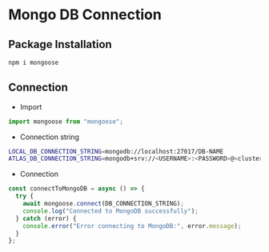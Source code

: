 # Mongo DB Connection

## Package Installation

```bash
npm i mongoose
```

## Connection

- Import

```js
import mongoose from "mongoose";
```

- Connection string

```bash
LOCAL_DB_CONNECTION_STRING=mongodb://localhost:27017/DB-NAME
ATLAS_DB_CONNECTION_STRING=mongodb+srv://<USERNAME>:<PASSWORD>@<cluster-URL-From-mongodb.net>/<DB-NAME>
```

- Connection

```js
const connectToMongoDB = async () => {
  try {
    await mongoose.connect(DB_CONNECTION_STRING);
    console.log("Connected to MongoDB successfully");
  } catch (error) {
    console.error("Error connecting to MongoDB:", error.message);
  }
};
```

